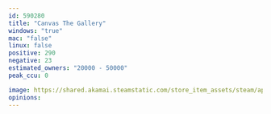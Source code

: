 ```yaml
---
id: 590280
title: "Canvas The Gallery"
windows: "true"
mac: "false"
linux: false
positive: 290
negative: 23
estimated_owners: "20000 - 50000"
peak_ccu: 0

image: https://shared.akamai.steamstatic.com/store_item_assets/steam/apps/590280/header.jpg?t=1523218938
opinions:
---
```

